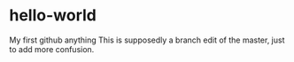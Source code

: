 # hello-world
My first github anything
This is supposedly a branch edit of the master, just to add more confusion.
